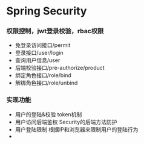 # Spring Security 

### 权限控制，jwt登录校验，rbac权限

* 免登录访问接口/permit
* 登录接口/user/login
* 查询用户信息/user
* 后端校验接口/pre-authorize/product
* 绑定角色接口/role/bind
* 解绑角色接口/role/unbind


### 实现功能
* 用户的登陆&校验 token机制
* 用户访问后端鉴权 Security的后端方法防护
* 用户登陆限制 根据IP和浏览器来限制用户的登陆行为
* 
